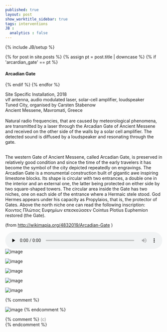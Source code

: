 ```yaml
---
published: true
layout: post
show_worktitle_sidebar: true
tags: interventions
JB :
  analytics : false
---
```


{% include JB/setup %}

<div class="container-parent">
<div class="container-narrow-right">
{% for post in site.posts %}
	{% assign pt = post.title | downcase %}
	{% if 'arcardian_gate' == pt %}
<h4><a href="{{ BASE_PATH }}{{ post.url }}"></a>Arcadian Gate</h4>
	{% endif %}
{% endfor %}

<p>
Site Specific Installation, 2018<br />
vlf antenna, audio modulated laser, solar-cell amplifier, loudspeaker<br />
Tuned City, organised by Carsten Stabenow<br />
Ancient Messene, Mavromati, Greece<br />

<br />
Natural radio frequencies, that are caused by meteorological phenomena, are transmitted by a laser through the Arcadian Gate of Ancient Messene and received on the other side of the walls by a solar cell amplifier. The detected sound is diffused by a loudspeaker and resonating through the gate.<br /><br />

The western Gate of Ancient Messene, called Arcadian Gate, is preserved in relatively good condition and since the time of the early travelers it has become the symbol of the city depicted repeatedly on engravings.
The Arcadian Gate is a monumental construction built of gigantic awe inspiring limestone blocks. Its shape is circular with two entrances, a double one in the interior and an external one, the latter being protected on either side by two square-shaped towers. The circular area inside the Gate has two niches, one on each side of the entrance where a Hermaic stele stood. God Hermes appears under his capacity as Propylaios, that is, the protector of Gates. Above the north niche one can read the following inscription: Κoιντος Πλώτιος Ευφημίων επεσκεύασεν Cointus Plotius Euphemion restored (the Gate).<br />

(from
<a href="http://wikimapia.org/4832019/Arcadian-Gate" target="_blank">
http://wikimapia.org/4832019/Arcadian-Gate</a>
)
</p>

<audio controls style="width: 100%" preload="none">
  <source src="{{ site.url }}/images/arcadian_gate_doku.mp3" type="audio/mpeg" loading="lazy">
</audio>

</div>


<div class="container-narrow-left">
<img src="{{ site.url }}/images/arcadian_gate_detector_sm_lg.jpg" loading="eager" alt="image">
<p></p>
<img src="{{ site.url }}/images/arcadian_gate_laser_sm_lg.jpg" loading="eager" alt="image">
<p></p>
<img src="{{ site.url }}/images/arcadian_gate_night_sm_lg.jpg" loading="eager" alt="image">
<p></p>
<img src="{{ site.url }}/images/arcadian_gate2a_lg2.jpg" loading="lazy" alt="image">
<p></p>
<img src="{{ site.url }}/images/arcardian_gate_amplifier_solar-cell3_sm.jpg" loading="eager" alt="image">

</div>
</div>


{% comment %}
<p></p>
<img src="{{ site.url }}/images/arcadian_gate_detector_sm.jpg" alt="image">
{% endcomment %}


{% comment %}
<font color="grey">(c)<br /></font>
{% endcomment %}
